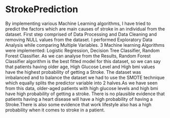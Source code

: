 # StrokePrediction
By implementing various Machine Learning algorithms, I have tried to predict the factors which are main causes of stroke in an individual from the dataset.
First step comprised of Data Processing and Data Cleaning and removing NULL values from the dataset.
I performed Exploratory Data Analysis while comparing Multiple Variables.
3 Machine learning Algorithms were implemented: Logistic Regression, Decision Tree Classifier, Random Forest Classifier.
As we can analyse from the Results, Random Forest Classifier algorithm is the best fitted model for this dataset, so we can say that patients having older age, High Glucose Level and High bmi values have the highest probability of getting a Stroke. The dataset was imbalanced and to balance the dataset we had to use the SMOTE technique which equally splits the predictor variable into 2 halves.As we have seen from this data, older-aged patients with high glucose levels and high bmi have high probability of getting a stroke. There is no plausible evidence that patients having a heart disease will have a high probability of having a Stroke.There is also some evidence that work lifestyle also has a high probability when it comes to stroke in a patient.
